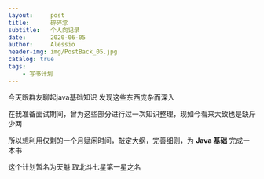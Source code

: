 ```yaml
---
layout:     post
title:      碎碎念
subtitle:   个人向记录
date:       2020-06-05
author:     Alessio
header-img: img/PostBack_05.jpg
catalog: true
tags:
    - 写书计划
---
```


今天跟群友聊起java基础知识  发现这些东西庞杂而深入

在我准备面试期间，曾为这些部分进行过一次知识整理，现如今看来大致也是缺斤少两

所以想利用仅剩的一个月赋闲时间，敲定大纲，完善细则，为 **Java 基础** 完成一本书

这个计划暂名为天魁 取北斗七星第一星之名